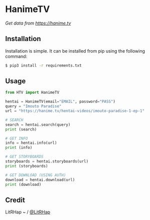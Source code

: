 # HanimeTV

*Get data from https://hanime.tv*

## Installation

Installation is simple. It can be installed from pip using the following command:
```sh
$ pip3 install -r requirements.txt
```

## Usage

```py
from HTV import HanimeTV

hentai = HanimeTV(email="EMAIL", password="PASS")
query = "Imouto Paradise"
url = "https://hanime.tv/hentai-videos/imouto-paradise-1-ep-1"

# SEARCH
search = hentai.search(query)
print (search)

# GET INFO
info = hentai.info(url)
print (info)

# GET STORYBOARDS
storyboards = hentai.storyboards(url)
print (storyboards)

# GET DOWNLOAD (USING AUTH)
download = hentai.download(url)
print (download)
```

## Credit

LitRHap ~ / [@LitRHap](https://github.com/LitRHap)
